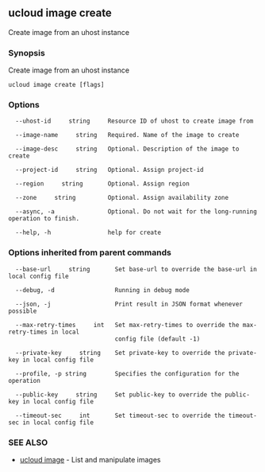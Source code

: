 ## ucloud image create

Create image from an uhost instance

### Synopsis

Create image from an uhost instance

```
ucloud image create [flags]
```

### Options

```
  --uhost-id     string     Resource ID of uhost to create image from 

  --image-name     string   Required. Name of the image to create 

  --image-desc     string   Optional. Description of the image to create 

  --project-id     string   Optional. Assign project-id 

  --region     string       Optional. Assign region 

  --zone     string         Optional. Assign availability zone 

  --async, -a               Optional. Do not wait for the long-running operation to finish. 

  --help, -h                help for create 

```

### Options inherited from parent commands

```
  --base-url     string       Set base-url to override the base-url in local config file 

  --debug, -d                 Running in debug mode 

  --json, -j                  Print result in JSON format whenever possible 

  --max-retry-times     int   Set max-retry-times to override the max-retry-times in local
                              config file (default -1) 

  --private-key     string    Set private-key to override the private-key in local config file 

  --profile, -p string        Specifies the configuration for the operation 

  --public-key     string     Set public-key to override the public-key in local config file 

  --timeout-sec     int       Set timeout-sec to override the timeout-sec in local config file 

```

### SEE ALSO

* [ucloud image](cli/cmd/ucloud/image)	 - List and manipulate images

